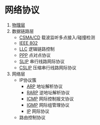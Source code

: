 # 网络协议

1. [物理层](物理层)
2. 数据链路层
	- [CSMA/CD](数据链路层/CSMA-CD.md) 载波监听多点接入/碰撞检测
	- [IEEE 802](数据链路层/IEEE802.md)
	- [LLC](数据链路层/LLC.md) 逻辑链路控制
	- [PPP](数据链路层/PPP.md) 点对点协议
	- [SLIP](数据链路层/SLIP.md) 串行线路网际协议
	- [CSLIP](数据链路层/CSLIP.md) 压缩串行线路网际协议
3. 网络层
	- IP协议簇
		- [ARP](网络层/arp.md) 地址解析协议
		- [RARP](网络层/rarp.md) 逆地址解析协议
		- [ICMP](网络层/icmp.md)  网际控制报文协议
		- [IGMP](网络层/igmp.md) 网际组管理协议
		- [IP](网络层/ip.md) 网际协议
	- 路由控制协议